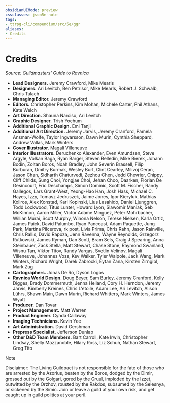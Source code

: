 ```yaml
---
obsidianUIMode: preview
cssclasses: json5e-note
tags:
- ttrpg-cli/compendium/src/5e/ggr
aliases:
- Credits
---
```

# Credits
*Source: Guildmasters' Guide to Ravnica* 

- **Lead Designers.** Jeremy Crawford, Mike Mearls  
- **Designers.** Ari Levitch, Ben Petrisor, Mike Mearls, Robert J. Schwalb, Chris Tulach  
- **Managing Editor.** Jeremy Crawford  
- **Editors.** Christopher Perkins, Kim Mohan, Michele Carter, Phil Athans, Kate Welch  
- **Art Direction.** Shauna Narciso, Ari Levitch  
- **Graphic Designer.** Trish Yochum  
- **Additional Graphic Design.** Emi Tanji  
- **Additional Art Direction.** Jeremy Jarvis, Jeremy Cranford, Pamela Ansman-Wolfe, Taylor Ingvarsson, Dawn Murin, Cynthia Sheppard, Andrew Vallas, Mark Winters  
- **Cover Illustrator.** Magali Villeneuve  
- **Interior Illustrators.** Deruchenko Alexander, Even Amundsen, Steve Argyle, Volkan Baga, Ryan Barger, Steven Belledin, Mike Bierek, Johann Bodin, Zoltan Boros, Noah Bradley, John Severin Brassell, Filip Burburan, Dmitry Burmak, Wesley Burt, Clint Cearley, Milivoj Ceran, Jason Chan, Sidharth Chaturvedi, Zezhou Chen, Jedd Chevrier, Chippy, Cliff Childs, Sung Choi, Yongjae Choi, Jehan Choo, Daarken, Florian De Gesincourt, Eric Deschamps, Simon Dominic, Scott M. Fischer, Randy Gallegos, Lars Grant-West, Yeong-Hao Han, Josh Hass, Michael C. Hayes, Izzy, Tomasz Jedruszek, Jaime Jones, Igor Kieryluk, Mathias Kollros, Alex Konstad, Karl Kopinski, Lius Lasahido, Daniel Ljunggren, Todd Lockwood, Titus Lunter, Howard Lyon, Slawomir Maniak, Seb McKinnon, Aaron Miller, Victor Adame Minguez, Peter Mohrbacher, Willian Murai, Scott Murphy, Winona Nelson, Terese Nielsen, Karla Ortiz, James Paick, David Palumbo, Ryan Pancoast, Adam Paquette, Jung Park, Martina Pilcerova, rk post, Livia Prima, Chris Rahn, Jason Rainville, Chris Rallis, David Rapoza, Jenn Ravenna, Wayne Reynolds, Grzegorz Rutkowski, James Ryman, Dan Scott, Bram Sels, Craig J Spearing, Anna Steinbauer, Zack Stella, Matt Stewart, Chase Stone, Raymond Swanland, Wisnu Tan, Viktor Titov, Randy Vargas, Svetlin Velinov, Magali Villeneuve, Johannes Voss, Kev Walker, Tyler Walpole, Jack Wang, Mark Winters, Richard Wright, Darek Zabrocki, Eytan Zana, Kirsten Zirngibl, Mark Zug  
- **Cartographers.** Jonas De Ro, Dyson Logos  
- **Ravnica World Design.** Doug Beyer, Sam Burley, Jeremy Cranford, Kelly Digges, Brady Dommermuth, Jenna Helland, Cory H. Herndon, Jeremy Jarvis, Kimberly Kreines, Chris L'etoile, Adam Lee, Ari Levitch, Alison Lührs, Shawn Main, Dawn Murin, Richard Whitters, Mark Winters, James Wyatt  
- **Producer.** Dan Tovar  
- **Project Management.** Matt Warren  
- **Product Engineer.** Cynda Callaway  
- **Imaging Technicians.** Kevin Yee  
- **Art Administration.** David Gershman  
- **Prepress Specialist.** Jefferson Dunlap  
- **Other D&D Team Members.** Bart Carroll, Kate Irwin, Christopher Lindsay, Shelly Mazzanoble, Hilary Ross, Liz Schuh, Nathan Stewart, Greg Tito  

> [!note]
> Disclaimer: The Living Guildpact is not responsible for the fate of those who are arrested by the Azorius, beaten by the Boros, dodged by the Dimir, grossed out by the Golgari, gored by the Gruul, imploded by the Izzet, outwitted by the Orzhov, rousted by the Rakdos, subsumed by the Selesnya, or sickened by the Simic. Join or leave a guild at your own risk, and get caught up in guild politics at your peril.